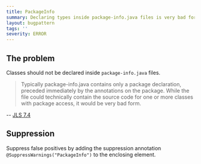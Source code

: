 ```yaml
---
title: PackageInfo
summary: Declaring types inside package-info.java files is very bad form
layout: bugpattern
tags: ''
severity: ERROR
---
```


<!--
*** AUTO-GENERATED, DO NOT MODIFY ***
To make changes, edit the @BugPattern annotation or the explanation in docs/bugpattern.
-->


## The problem
Classes should not be declared inside `package-info.java` files.

> Typically package-info.java contains only a package declaration, preceded
> immediately by the annotations on the package. While the file could
> technically contain the source code for one or more classes with package
> access, it would be very bad form.

-- [JLS 7.4]

[JLS 7.4]: https://docs.oracle.com/javase/specs/jls/se8/html/jls-7.html#jls-7.4

## Suppression
Suppress false positives by adding the suppression annotation `@SuppressWarnings("PackageInfo")` to the enclosing element.
